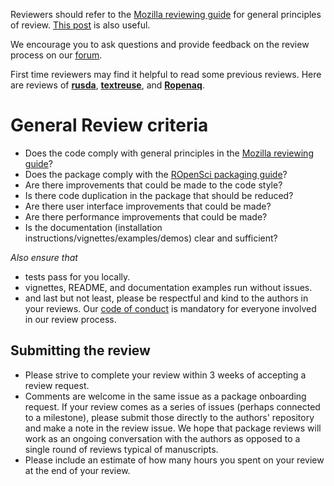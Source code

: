 Reviewers should refer to the [Mozilla reviewing guide](https://mozillascience.github.io/codeReview/review.html) for general principles of review.  [This post](https://github.com/thoughtbot/guides/tree/master/code-review) is also useful.

We encourage you to ask questions and provide feedback on the review process on our [forum](https://discuss.ropensci.org). 

First time reviewers may find it helpful to read some previous reviews.  Here are reviews of [**rusda**](https://github.com/ropensci/onboarding/issues/18), [**textreuse**](https://github.com/ropensci/onboarding/issues/20), and [**Ropenaq**](https://github.com/ropensci/onboarding/issues/24).

# General Review criteria

-   Does the code comply with general principles in the [Mozilla reviewing guide](https://mozillascience.github.io/codeReview/review.html)?
- Does the package comply with the [ROpenSci packaging guide](https://github.com/ropensci/packaging_guide)?
- Are there improvements that could be made to the code style?
- Is there code duplication in the package that should be reduced?
- Are there user interface improvements that could be made?
- Are there performance improvements that could be made?
- Is the documentation (installation instructions/vignettes/examples/demos) clear and sufficient?

_Also ensure that_  
-  tests pass for you locally.
-  vignettes, README, and documentation examples run without issues.
-  and last but not least, please be respectful and kind to the authors
   in your reviews. Our [code of conduct](policies.md#code-of-conduct) is
   mandatory for everyone involved in our review process.

## Submitting the review

- Please strive to complete your review within 3 weeks of accepting a review request.
- Comments are welcome in the same issue as a package onboarding request. If your review comes as a series of issues (perhaps connected to a milestone), please submit those directly to the authors' repository and make a note in the review issue. We hope that package reviews will work as an ongoing conversation with the authors as opposed to a single round of reviews typical of manuscripts.
- Please include an estimate of how many hours you spent on your review at the end of your review.
